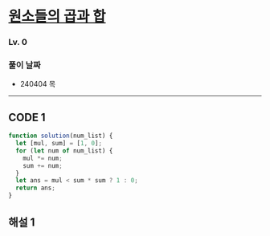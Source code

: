 # [원소들의 곱과 합](https://school.programmers.co.kr/learn/courses/30/lessons/181929)

### Lv. 0

### 풀이 날짜

- 240404 목

---

## CODE 1

```javascript
function solution(num_list) {
  let [mul, sum] = [1, 0];
  for (let num of num_list) {
    mul *= num;
    sum += num;
  }
  let ans = mul < sum * sum ? 1 : 0;
  return ans;
}
```

## 해설 1
